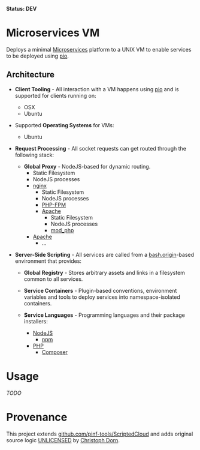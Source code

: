**Status: DEV**

Microservices VM
================

Deploys a minimal [Microservices](http://en.wikipedia.org/wiki/Microservices) platform to a UNIX VM to enable services to be deployed using [pio](https://github.com/pinf-io/io.pinf.pio).


Architecture
------------

  * **Client Tooling** - All interaction with a VM happens using [pio](https://github.com/pinf-io/io.pinf.pio) and is supported for clients running on:

    * OSX
    * Ubuntu

  * Supported **Operating Systems** for VMs:

    * Ubuntu

  * **Request Processing** - All socket requests can get routed through the following stack:

    * **Global Proxy** - NodeJS-based for dynamic routing.
      * Static Filesystem
      * NodeJS processes
      * [nginx](http://nginx.org/)
        * Static Filesystem
        * NodeJS processes
        * [PHP-FPM](http://php.net/manual/en/install.fpm.php)
        * [Apache](http://httpd.apache.org/)
          * Static Filesystem
          * NodeJS processes
          * [mod_php](http://php.net/manual/en/security.apache.php)
      * [Apache](http://httpd.apache.org/)
        * ...

  * **Server-Side Scripting** - All services are called from a [bash.origin](https://github.com/bash-origin/bash.origin)-based environment that provides:

    * **Global Registry** - Stores arbitrary assets and links in a filesystem common to all services.

    * **Service Containers** - Plugin-based conventions, environment variables and tools to deploy services into namespace-isolated containers.

    * **Service Languages** - Programming languages and their package installers:

      * [NodeJS](http://nodejs.org)
        * [npm](http://npmjs.org)
      * [PHP](http://php.net)
        * [Composer](https://getcomposer.org/)


Usage
=====

*TODO*


Provenance
==========

This project extends [github.com/pinf-tools/ScriptedCloud](https://github.com/pinf-tools/ScriptedCloud) and adds original source logic [UNLICENSED](http://unlicense.org/) by [Christoph Dorn](http://christophdorn.com).

